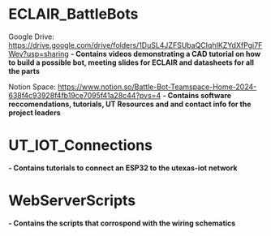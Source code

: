 # ECLAIR_BattleBots

Google Drive: https://drive.google.com/drive/folders/1DuSL4JZFSUbaQCIqhIKZYdXfPgi7FWev?usp=sharing
**- Contains videos demonstrating a CAD tutorial on how to build a possible bot, meeting slides for ECLAIR and datasheets for all the parts**

Notion Space: https://www.notion.so/Battle-Bot-Teamspace-Home-2024-638f4c93928f4fb19ce7095f41a28c44?pvs=4
**- Contains software reccomendations, tutorials, UT Resources and and contact info for the project leaders**

# UT_IOT_Connections
**- Contains tutorials to connect an ESP32 to the utexas-iot network**

# WebServerScripts
**- Contains the scripts that corrospond with the wiring schematics**
